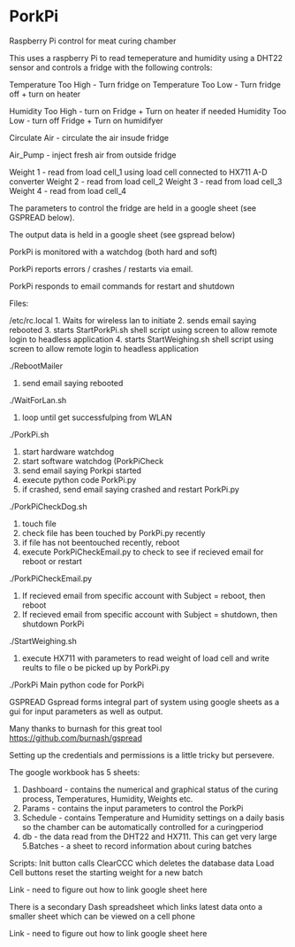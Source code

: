 # PorkPi
Raspberry Pi control for meat curing chamber

This uses a raspberry Pi to read temeperature and humidity using a DHT22 sensor and controls a fridge with the following controls:

  Temperature Too High - Turn fridge on
  Temperature Too Low - Turn fridge off + turn on heater
  
  Humidity Too High - turn on Fridge + Turn on heater if needed
  Humidity Too Low - turn off Fridge + Turn on humidifyer
  
  Circulate Air - circulate the air insude fridge
  
  Air_Pump - inject fresh air from outside fridge
  
  Weight 1 - read from load cell_1 using load cell connected to HX711 A-D converter 
  Weight 2 - read from load cell_2
  Weight 3 - read from load cell_3
  Weight 4 - read from load cell_4
  
  
  The parameters to control the fridge are held in a google sheet (see GSPREAD below).
  
  The output data is held in a google sheet (see gspread below)
  
  PorkPi is monitored with a watchdog (both hard and soft)
  
  PorkPi reports errors / crashes / restarts via email.
  
  PorkPi responds to email commands for restart and shutdown
  
  
  Files:
 
 /etc/rc.local
    1. Waits for wireless lan to initiate
    2. sends email saying rebooted
    3. starts StartPorkPi.sh shell script using screen to allow remote login to headless application
    4. starts StartWeighing.sh shell script using screen to allow remote login to headless application
    
 ./RebootMailer
   1. send email saying rebooted
   
 ./WaitForLan.sh
   1. loop until get successfulping from WLAN
   
 ./PorkPi.sh
   1. start hardware watchdog
   2. start software watchdog (PorkPiCheck
   3. send email saying Porkpi started
   4. execute python code PorkPi.py
   5. if crashed, send email saying crashed and restart PorkPi.py
   
 ./PorkPiCheckDog.sh
   1. touch file
   2. check file has been touched by PorkPi.py recently
   3. if file has not beentouched recently, reboot
   4. execute PorkPiCheckEmail.py to check to see if recieved email for reboot or restart
   
 ./PorkPiCheckEmail.py
   1. If recieved email from specific account with Subject = reboot, then reboot
   2. If recieved email from specific account with Subject = shutdown, then shutdown PorkPi
   
 ./StartWeighing.sh
   1. execute HX711 with parameters to read weight of load cell and write reults to file o be picked up by PorkPi.py
   
 ./PorkPi
   Main python code for PorkPi
   
   
   
   GSPREAD
   Gspread forms integral part of system using google sheets as a gui for input parameters as well as output.
   
   Many thanks to burnash for this great tool
   https://github.com/burnash/gspread
   
   Setting up the credentials and permissions is a little tricky but persevere.
   
   The google workbook has 5 sheets:
   1. Dashboard - contains the numerical and graphical status of the curing process, Temperatures, Humidity, Weights etc.
   2. Params - contains the input parameters to control the PorkPi 
   3. Schedule - contains Temperature and Humidity settings on a daily basis so the chamber can be automatically controlled for a curingperiod
   4. db - the data read from the DHT22 and HX711.  This can get very large
   5.Batches - a sheet to record information about curing batches
   
   Scripts:  Init button calls ClearCCC which deletes the database data
             Load Cell buttons reset the starting weight for a new batch
   
Link  - need to figure out how to link google sheet here  
   
   There is a secondary Dash spreadsheet which links latest data onto a smaller sheet which can be viewed on a cell phone
   
Link - need to figure out how to link google sheet here   
  
